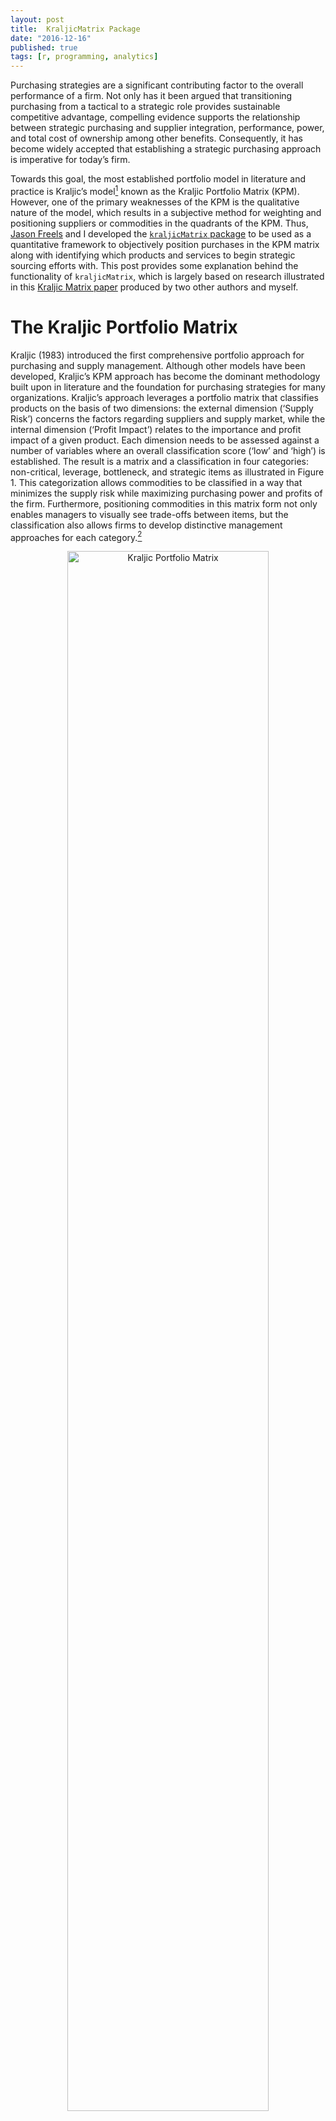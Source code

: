 ```yaml
---
layout: post
title:  KraljicMatrix Package
date: "2016-12-16"
published: true
tags: [r, programming, analytics]
---
```


Purchasing strategies are a significant contributing factor to the overall performance of a firm. Not only has it been argued that transitioning purchasing from a tactical to a strategic role provides sustainable competitive advantage, compelling evidence supports the relationship between strategic purchasing and supplier integration, performance, power, and total cost of ownership among other benefits. Consequently, it has become widely accepted that establishing a strategic purchasing approach is imperative for today’s firm. <!--more--> 

Towards this goal, the most established portfolio model in literature and practice is Kraljic’s model[^kraljic] known as the Kraljic Portfolio Matrix (KPM). However, one of the primary weaknesses of the KPM is the qualitative nature of the model, which results in a subjective method for weighting and positioning suppliers or commodities in the quadrants of the KPM. Thus, [Jason Freels](https://github.com/Auburngrads) and I developed the [`kraljicMatrix` package](https://cran.rstudio.com/web/packages/KraljicMatrix/index.html) to be used as a quantitative framework to objectively position purchases in the KPM matrix along with identifying which products and services to begin strategic sourcing efforts with. This post provides some explanation behind the functionality of `kraljicMatrix`, which is largely based on research illustrated in this [Kraljic Matrix paper](https://www.dropbox.com/s/vkwrirmp1bdvp66/Article%20Submitted.docx?dl=0) produced by two other authors and myself.

# The Kraljic Portfolio Matrix

Kraljic (1983) introduced the first comprehensive portfolio approach for purchasing and supply management.  Although other models have been developed, Kraljic’s KPM approach has become the dominant methodology built upon in literature and the foundation for purchasing strategies for many organizations. Kraljic’s approach leverages a portfolio matrix that classifies products on the basis of two dimensions: the external dimension (‘Supply Risk’) concerns the factors regarding suppliers and supply market, while the internal dimension (‘Profit Impact’) relates to the importance and profit impact of a given product. Each dimension needs to be assessed against a number of variables where an overall classification score (‘low’ and ‘high’) is established. The result is a  matrix and a classification in four categories: non-critical, leverage, bottleneck, and strategic items as illustrated in Figure 1. This categorization allows commodities to be classified in a way that minimizes the supply risk while maximizing purchasing power and profits of the firm. Furthermore, positioning commodities in this matrix form not only enables managers to visually see trade-offs between items, but the classification also allows firms to develop distinctive management approaches for each category.[^gelderman]

<center>
<img src="http://www.12manage.com/images/picture_kraljic_model.gif" alt="Kraljic Portfolio Matrix" style="width:80%;height:80%;">
</center>

# A Quantitative Approach for Positioning

A significant question in applying the KPM is how to categorize purchased products and services within the matrix. Organizations vary in how they measure supply risk and profit impact.  Furthermore, some organizations may choose to measure their purchases against different dimensions; however, the fundamental purpose of the matrix remains.  For our purpose, we assume that the organization has developed a means to condense their measurement of each dimension to a single value.  For example, many organizations use an index (i.e. IBIS*World* Buyer Power Score) to measure one of the dimensions. Or some organizations develop an indexed value function that generates a single value score for many attributes (i.e. profit impact can be a function of volume purchased, expected growth in demand, percent of total purchase cost, impact on product quality and business growth, etc.).  However, once you have a single value that represents each dimension, subjectivity still largely drives how they are positioned in the KPM.  The `kraljicMatrix` package was designed to assist with this concern and the examples that follow walk you through how to implement `kraljicMatrix` functions. 

## Primary functions in `kraljicMatrix`

There are eight primary functions provided by `kraljicMatrix` as follows:

Function              | Purpose
----------------------|----------------------------------------------------
`SAVF_score`          | Computes a utility score based on an exponential single attribute value function
`SAVF_preferred_rho`  | Computes the preferred rho that minimizes the squared error between subject matter inputs and exponentially fitted utility scores
`SAVF_plot_rho_error` | Plots the squared error terms for the rho search space to illustrate the preferred rho that minimizes the squared error between subject matter desired values and exponentially fitted scores
`SAVF_plot`           | Plots the single attribute utility curve along with the subject matter desired values for comparison
`MAVF_score`          | Computes the multi-attribute value score based on `x` and `y` attribute utility scores and their respective weights
`MAVF_sensitivity`    | Computes summary statistics for multi-attribute value scores for `x` and `y` given a range of swing weights for each attribute
`kraljic_quadrant`    | Identifies the Kraljic purchasing matrix quadrant for each product or service based on the attribute utility scores of \code{x} and \code{y}
`kraljic_matrix`      | Plots each product or service in the Kraljic purchasing matrix based on the attribute value score of `x` and `y`


Furthermore, an example dataset `psc` is provided in the `kraljicMatrix` package. This data contains 200 product and service contracts (PSC).  Each PSC has an x attribute (i.e. supply risk) score from 1 (worst) to 5 (best) and y attribute (i.e. profit impact) score from 1 (worst) to 10 (best).


{% highlight r %}
psc
## # A tibble: 200 × 3
##      PSC x_attribute y_attribute
##    <chr>       <int>       <int>
## 1   D233        3.01        4.84
## 2   F352        4.34        5.64
## 3   T713        3.37        4.30
## 4   K833        2.67        5.53
## 5   Q121        3.48        4.33
## 6   C791        3.32        7.32
## 7   Y207        3.48        5.42
## 8   W439        2.47        3.35
## 9   N290        1.66        4.02
## 10  C251        1.00        7.47
## # ... with 190 more rows
{% endhighlight %}





## Implementation of `kraljicMatrix`

The x and y attributes are simply evaluation measures. They enable each product and service to obtain a score for each dimension being measured. For example, the x attribute score (1-5 in .01 increments) could be the IBIS*World* Buyer Power Score measuring supply market complexity.  However, to plot these attributes on the KPM matrix we need to normalize the value scores such that the values are between 0-1.  To do this we can use an exponential single attribute value function (SAVF). For example, let $v_x(x_i)$ represent the normalized value of the x attribute such that $x^0$ and $x^*$ are the lowest and highest preferred value of attribute x respectively.  Thus, $v_x(x^0)=0$ and $v_x(x^*)=1$. Consequently, let $v_x(x_i)$ be the SAVF of exponential form whereby each $x_i$ is an input and $\rho_x$ is the exponential constant for $v_x(x_i)$:

$$v_x(x_i)=\frac{1-e^{[-(x_i-x^0)/\rho_x]}}{1-e^{[-(x^*-x^0)/\rho_x]}} \forall i \in PSC$$

However, prior to applying the SAVF to our x and y attributes we must first identify the appropriate $\rho$ value.  The benefit of applying an exponential SAVF is that it can take on many forms of increasing rates, along with aligning to a linear value function. Consequently, if certain x attribute values are valued more than other values an exponential SAVF will capture this utility curve. To identify the appropriate exponential rate, subject matter expert (SME) inputs are typically evaluated and an exponential rate that most closely matches the preffered values provided by the SMEs is chosen. Thus, let's assume for our given x attribute the SME inputs suggest that x attribute values of 3, 4, & 5 provide a utility score of .75, .90 & 1.0 respectively (this represents a decreasing rate of return utility curve).  Knowing that our x attribute is bounded between 1 and 5 we can search for a rho value between 0-1 that provides the best fit utility function using the `SAVF_preferred_rho` function. 


{% highlight r %}
SAVF_preferred_rho(desired_x = c(3, 4, 5),
                   desired_v = c(.8, .9, 1),
                   x_low = 1,
                   x_high = 5,
                   rho_low = 0,
                   rho_high = 1)
## [1] 0.6531
{% endhighlight %}

Thus, we can see that $\rho = 0.6531$ provides the best fit exponential SAVF. We can illustrate this two ways.  First, we can use `SAVF_plot` to plot the single attribute utility curve compared to the subject matter desired values. 




{% highlight r %}
SAVF_plot(desired_x = c(3, 4, 5),
          desired_v = c(.8, .9, 1),
          x_low = 1,
          x_high = 5,
          rho = 0.6531)
{% endhighlight %}

<img src="http://bradleyboehmke.github.iofigure/source/kraljicmatrix-package/2017-01-01-kraljicmatrix-package/unnamed-chunk-5-1.png" title="plot of chunk unnamed-chunk-5" alt="plot of chunk unnamed-chunk-5" style="display: block; margin: auto;" />

We can also visualize the errors of the $\rho$ search space with `SAVF_plot_rho_error`, which plots the squared error terms for all $\rho$ values within the $\rho$ search space to illustrate the preferred rho that minimizes the squared error between subject matter desired values and exponentially fitted scores. 




{% highlight r %}
SAVF_plot_rho_error(desired_x = c(3, 4, 5),
                    desired_v = c(.75, .9, 1),
                    x_low = 1,
                    x_high = 5,
                    rho_low = 0,
                    rho_high = 1)
{% endhighlight %}

<img src="http://bradleyboehmke.github.iofigure/source/kraljicmatrix-package/2017-01-01-kraljicmatrix-package/unnamed-chunk-7-1.png" title="plot of chunk unnamed-chunk-7" alt="plot of chunk unnamed-chunk-7" style="display: block; margin: auto;" />


Once we've identified the preferred $\rho$ value, we can now apply the exponential SAVF with `SAVF_score` to normalize our attributes based on our utility curve. 




{% highlight r %}
# using dplyr to add a new variable while preserving existing data
library(dplyr)

# here we are assuming we found the appropriate rho value for the y attribute using
# the same process as mentioned above
psc <- psc %>%
  mutate(x_SAVF_score = SAVF_score(x_attribute, 1, 5, .653),
         y_SAVF_score = SAVF_score(y_attribute, 1, 10, .70))

psc
{% endhighlight %}



{% highlight text %}
## # A tibble: 200 × 5
##      PSC x_attribute y_attribute x_SAVF_score y_SAVF_score
##    <chr>       <dbl>       <dbl>        <dbl>        <dbl>
## 1   D233        3.01        4.84    0.7887459    0.9336977
## 2   F352        4.34        5.64    0.9573299    0.9629164
## 3   T713        3.37        4.30    0.8495938    0.9023958
## 4   K833        2.67        5.53    0.7165401    0.9598009
## 5   Q121        3.48        4.33    0.8655080    0.9044624
## 6   C791        3.32        7.32    0.8419735    0.9898314
## 7   Y207        3.48        5.42    0.8655080    0.9564360
## 8   W439        2.47        3.35    0.6659448    0.8084720
## 9   N290        1.66        4.02    0.3778582    0.8808636
## 10  C251        1.00        7.47    0.0000000    0.9910284
## # ... with 190 more rows
{% endhighlight %}

Now that we have the normalized x and y attribute utility scores we can proceed with plotting each PSC within the Kraljic matrix with `kraljic_matrix`.





{% highlight r %}
kraljic_matrix(psc, x_SAVF_score, y_SAVF_score)
{% endhighlight %}

<img src="http://bradleyboehmke.github.iofigure/source/kraljicmatrix-package/2017-01-01-kraljicmatrix-package/unnamed-chunk-11-1.png" title="plot of chunk unnamed-chunk-11" alt="plot of chunk unnamed-chunk-11" style="display: block; margin: auto;" />

This illustrates that most of our PSCs fall in the "Leverage" (upper left) quadrant while a few fall in the "Strategic" (upper right) and "Non-critical" (lower left) quadrants and no PSCs fall in the "Bottleneck" quadrant.  Keep in mind that each category benefits from a different strategic sourcing approach.  So decision-makers benefit from understanding specifically which products and services align to each so that they can coordinate the appropriate sourcing strategy for that particular product or service.  We can easily do this with the `kraljic_quadrant` function.




{% highlight r %}
psc %>%
  mutate(quadrant = kraljic_quadrant(x_SAVF_score, y_SAVF_score))
{% endhighlight %}



{% highlight text %}
## # A tibble: 200 × 6
##      PSC x_attribute y_attribute x_SAVF_score y_SAVF_score  quadrant
##    <chr>       <dbl>       <dbl>        <dbl>        <dbl>     <chr>
## 1   D233        3.01        4.84    0.7887459    0.9336977  Leverage
## 2   F352        4.34        5.64    0.9573299    0.9629164  Leverage
## 3   T713        3.37        4.30    0.8495938    0.9023958  Leverage
## 4   K833        2.67        5.53    0.7165401    0.9598009  Leverage
## 5   Q121        3.48        4.33    0.8655080    0.9044624  Leverage
## 6   C791        3.32        7.32    0.8419735    0.9898314  Leverage
## 7   Y207        3.48        5.42    0.8655080    0.9564360  Leverage
## 8   W439        2.47        3.35    0.6659448    0.8084720  Leverage
## 9   N290        1.66        4.02    0.3778582    0.8808636 Strategic
## 10  C251        1.00        7.47    0.0000000    0.9910284 Strategic
## # ... with 190 more rows
{% endhighlight %}

Lastly, it is important to keep in mind that decision-makers may weight the importance of each attribute differently. Consequently, due to certain market environments, decision-makers may weight the x attribute (i.e. supply risk) of greater importance than the y attribute (i.e. profit impact). Thus, we can prioritize PSCs based on this preference by applying a multi-attribute value function (MAVF) with swing weights.  Swing weight values for x and y attributes ($w_x$ and $w_y$ respectively) are typically elicited from SMEs. This allows for calculation of the interaction swing weight $w_{xy} = 1 - w_x - w_y$.  Thus, we can calculate the MAVF as outlined by Keeney and Raiffa (1993)[^keeney]:

$$V(x,y) = w_x v_x (x) + w_y v_y (y) + w_{xy} v_x (x) v_y (y)$$

Thus, we can apply the `MAVF_score` function to compute the multi-attribute value score based on `x` and `y` attribute utility scores and their respective swing weights. So if through discussions with decision-makers we identify swing weight values of 0.65 and 0.35 for the x and y attributes respectively, we can obtain the computed MAVF score for each PSC:




{% highlight r %}
psc %>%
  mutate(MAVF = MAVF_score(x_SAVF_score, y_SAVF_score, 0.65, 0.35))
{% endhighlight %}



{% highlight text %}
## # A tibble: 200 × 6
##      PSC x_attribute y_attribute x_SAVF_score y_SAVF_score      MAVF
##    <chr>       <dbl>       <dbl>        <dbl>        <dbl>     <dbl>
## 1   D233        3.01        4.84    0.7887459    0.9336977 0.8394790
## 2   F352        4.34        5.64    0.9573299    0.9629164 0.9592852
## 3   T713        3.37        4.30    0.8495938    0.9023958 0.8680745
## 4   K833        2.67        5.53    0.7165401    0.9598009 0.8016814
## 5   Q121        3.48        4.33    0.8655080    0.9044624 0.8791420
## 6   C791        3.32        7.32    0.8419735    0.9898314 0.8937237
## 7   Y207        3.48        5.42    0.8655080    0.9564360 0.8973328
## 8   W439        2.47        3.35    0.6659448    0.8084720 0.7158293
## 9   N290        1.66        4.02    0.3778582    0.8808636 0.5539101
## 10  C251        1.00        7.47    0.0000000    0.9910284 0.3468599
## # ... with 190 more rows
{% endhighlight %}

This allows us to quickly dissect our PSCs. For example, if decision-makers are most concerned with the "Leverage" quadrant but want to assess the top 10 PSCs based on the decision-makers preferences of the attributes we can efficiently make this assessment.  This identifies the top 10 PSCs that are most likely to benefit from a strategic sourcing approach specifically designed for "Leverage" PSCs.


{% highlight r %}
psc %>%
  mutate(MAVF = MAVF_score(x_SAVF_score, y_SAVF_score, 0.65, 0.35),
         quadrant = kraljic_quadrant(x_SAVF_score, y_SAVF_score)) %>%
  filter(quadrant == "Leverage") %>%
  top_n(10, wt = MAVF)
{% endhighlight %}



{% highlight text %}
## # A tibble: 10 × 7
##      PSC x_attribute y_attribute x_SAVF_score y_SAVF_score      MAVF
##    <chr>       <dbl>       <dbl>        <dbl>        <dbl>     <dbl>
## 1   Y357        5.00        6.55    1.0000000    0.9812541 0.9934389
## 2   E103        4.46        7.71    0.9665150    0.9927003 0.9756799
## 3   C432        4.65        6.05    0.9796633    0.9726273 0.9772007
## 4   P402        5.00        5.82    1.0000000    0.9675243 0.9886335
## 5   Q255        4.95        6.41    0.9973714    0.9791345 0.9909885
## 6   H426        5.00        5.58    1.0000000    0.9612468 0.9864364
## 7   E908        4.75        7.11    0.9859554    0.9879299 0.9866465
## 8   X634        5.00        5.19    1.0000000    0.9485047 0.9819766
## 9   O288        5.00        5.00    1.0000000    0.9409177 0.9793212
## 10  V870        5.00        5.88    1.0000000    0.9689357 0.9891275
## # ... with 1 more variables: quadrant <chr>
{% endhighlight %}

And finally, since our swing weight inputs are subjective in nature we may wish to perform a senstivity analysis on these swing weights to see their impact on MAVF scores.  The `MAVF_sensitivity` function executes a sensitivity analysis by performing a Monte Carlo simulation with 1000 trials for each product or service (row). Each trial randomly selects a weight from a uniform distribution between lower and upper bound swing weight parameters and calculates the mult-attribute utility score. From these trials, summary statistics for each product or service (row) are calculated and reported for the final output.





{% highlight r %}
MAVF_sensitivity(psc,
                 x = x_SAVF_score,
                 y = y_SAVF_score,
                 x_wt_min = .55,
                 x_wt_max = .75,
                 y_wt_min = .25,
                 y_wt_max = .45) %>%
  select(PSC, starts_with("MAVF"))
{% endhighlight %}



{% highlight text %}
## # A tibble: 200 × 8
##      PSC MAVF_Min MAVF_1st_Q MAVF_Median MAVF_Mean MAVF_3rd_Q
##    <chr>    <dbl>      <dbl>       <dbl>     <dbl>      <dbl>
## 1   D233   0.8149     0.8290      0.8396    0.8394     0.8492
## 2   F352   0.9518     0.9570      0.9593    0.9593     0.9616
## 3   T713   0.8467     0.8611      0.8681    0.8680     0.8752
## 4   K833   0.7718     0.7874      0.8016    0.8016     0.8152
## 5   Q121   0.8592     0.8727      0.8792    0.8791     0.8857
## 6   C791   0.8773     0.8857      0.8935    0.8937     0.9014
## 7   Y207   0.8809     0.8905      0.8974    0.8973     0.9038
## 8   W439   0.6769     0.7022      0.7161    0.7157     0.7294
## 9   N290   0.4949     0.5256      0.5535    0.5537     0.5811
## 10  C251   0.2478     0.2956      0.3456    0.3464     0.3953
## # ... with 190 more rows, and 2 more variables: MAVF_Max <dbl>,
## #   MAVF_Range <dbl>
{% endhighlight %}


# Additional Resources

This package originated from the research illustrated in this [Kraljic Matrix paper](https://www.dropbox.com/s/vkwrirmp1bdvp66/Article%20Submitted.docx?dl=0).  Please refer to it for more details regarding Kraljic purchasing matrix literature and the single and multi-attribute value functions discussed in this vignette.



[^kraljic]: Kraljic, P. (1983). Purchasing must become supply management. *Harvard Business Review, 61*(5), 109-117.
[^gelderman]: See [Gelderman & Semeijn (2006)](http://www.sciencedirect.com/science/article/pii/S1478409206000690) and [Gelderman & Van Weele (2003)](http://www.sciencedirect.com/science/article/pii/S147840920300044X) for more discussion regarding strategic management approaches.
[^keeney]: Keeney, R., & Raiffa, H. (1993). *Decisions with multiple objectives: preferences and value trade-offs*. Cambridge University Press.
